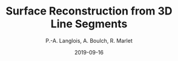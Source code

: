 ---
title: 'Surface Reconstruction from 3D Line Segments'
collection: publications
permalink: /publications/2019-3DV-line
excerpt: ''
date: 2019-09-16
venue: 'International Conference on 3D vision (3DV 2019)'
type: 'conference'
author : 'P.-A. Langlois, A. Boulch, R. Marlet'
teaser: publications/2019-3DV-line.png
hal: 'https://hal.archives-ouvertes.fr/hal-02344362/'
paperurl: 'https://ieeexplore.ieee.org/abstract/document/8885913'
arxiv: 'https://arxiv.org/abs/1911.00451'
bibtex: "@inproceedings{langlois2019surface,<br/>
  title={Surface Reconstruction from 3D Line Segments},<br/>
  author={Langlois, Pierre-Alain and Boulch, Alexandre and Marlet, Renaud},<br/>
  booktitle={2019 International Conference on 3D Vision (3DV)},<br/>
  pages={553--563},<br/>
  year={2019},<br/>
  organization={IEEE}<br/>
}"
---